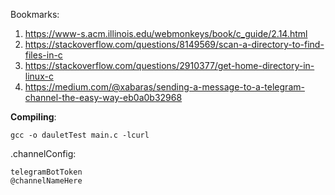 Bookmarks:

1. https://www-s.acm.illinois.edu/webmonkeys/book/c_guide/2.14.html
2. https://stackoverflow.com/questions/8149569/scan-a-directory-to-find-files-in-c
3. https://stackoverflow.com/questions/2910377/get-home-directory-in-linux-c
4. https://medium.com/@xabaras/sending-a-message-to-a-telegram-channel-the-easy-way-eb0a0b32968

**Compiling**:

```
gcc -o dauletTest main.c -lcurl
```

.channelConfig:
```
telegramBotToken
@channelNameHere
```